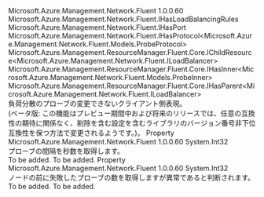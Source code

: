 <Type Name="ILoadBalancerProbe" FullName="Microsoft.Azure.Management.Network.Fluent.ILoadBalancerProbe">
  <TypeSignature Language="C#" Value="public interface ILoadBalancerProbe : Microsoft.Azure.Management.Network.Fluent.IHasLoadBalancingRules, Microsoft.Azure.Management.Network.Fluent.IHasPort, Microsoft.Azure.Management.Network.Fluent.IHasProtocol&lt;Microsoft.Azure.Management.Network.Fluent.Models.ProbeProtocol&gt;, Microsoft.Azure.Management.ResourceManager.Fluent.Core.IChildResource&lt;Microsoft.Azure.Management.Network.Fluent.ILoadBalancer&gt;, Microsoft.Azure.Management.ResourceManager.Fluent.Core.IHasInner&lt;Microsoft.Azure.Management.Network.Fluent.Models.ProbeInner&gt;, Microsoft.Azure.Management.ResourceManager.Fluent.Core.IHasParent&lt;Microsoft.Azure.Management.Network.Fluent.ILoadBalancer&gt;" />
  <TypeSignature Language="ILAsm" Value=".class public interface auto ansi abstract ILoadBalancerProbe implements class Microsoft.Azure.Management.Network.Fluent.IHasLoadBalancingRules, class Microsoft.Azure.Management.Network.Fluent.IHasPort, class Microsoft.Azure.Management.Network.Fluent.IHasProtocol`1&lt;class Microsoft.Azure.Management.Network.Fluent.Models.ProbeProtocol&gt;, class Microsoft.Azure.Management.ResourceManager.Fluent.Core.IChildResource`1&lt;class Microsoft.Azure.Management.Network.Fluent.ILoadBalancer&gt;, class Microsoft.Azure.Management.ResourceManager.Fluent.Core.IHasInner`1&lt;class Microsoft.Azure.Management.Network.Fluent.Models.ProbeInner&gt;, class Microsoft.Azure.Management.ResourceManager.Fluent.Core.IHasName, class Microsoft.Azure.Management.ResourceManager.Fluent.Core.IHasParent`1&lt;class Microsoft.Azure.Management.Network.Fluent.ILoadBalancer&gt;, class Microsoft.Azure.Management.ResourceManager.Fluent.Core.ResourceActions.IIndexable" />
  <TypeSignature Language="DocId" Value="T:Microsoft.Azure.Management.Network.Fluent.ILoadBalancerProbe" />
  <TypeSignature Language="VB.NET" Value="Public Interface ILoadBalancerProbe&#xA;Implements IChildResource(Of ILoadBalancer), IHasInner(Of ProbeInner), IHasLoadBalancingRules, IHasParent(Of ILoadBalancer), IHasPort, IHasProtocol(Of ProbeProtocol)" />
  <TypeSignature Language="F#" Value="type ILoadBalancerProbe = interface&#xA;    interface IHasInner&lt;ProbeInner&gt;&#xA;    interface IChildResource&lt;ILoadBalancer&gt;&#xA;    interface IHasName&#xA;    interface IIndexable&#xA;    interface IHasParent&lt;ILoadBalancer&gt;&#xA;    interface IHasLoadBalancingRules&#xA;    interface IHasProtocol&lt;ProbeProtocol&gt;&#xA;    interface IHasPort" />
  <AssemblyInfo>
    <AssemblyName>Microsoft.Azure.Management.Network.Fluent</AssemblyName>
    <AssemblyVersion>1.0.0.60</AssemblyVersion>
  </AssemblyInfo>
  <Interfaces>
    <Interface>
      <InterfaceName>Microsoft.Azure.Management.Network.Fluent.IHasLoadBalancingRules</InterfaceName>
    </Interface>
    <Interface>
      <InterfaceName>Microsoft.Azure.Management.Network.Fluent.IHasPort</InterfaceName>
    </Interface>
    <Interface>
      <InterfaceName>Microsoft.Azure.Management.Network.Fluent.IHasProtocol&lt;Microsoft.Azure.Management.Network.Fluent.Models.ProbeProtocol&gt;</InterfaceName>
    </Interface>
    <Interface>
      <InterfaceName>Microsoft.Azure.Management.ResourceManager.Fluent.Core.IChildResource&lt;Microsoft.Azure.Management.Network.Fluent.ILoadBalancer&gt;</InterfaceName>
    </Interface>
    <Interface>
      <InterfaceName>Microsoft.Azure.Management.ResourceManager.Fluent.Core.IHasInner&lt;Microsoft.Azure.Management.Network.Fluent.Models.ProbeInner&gt;</InterfaceName>
    </Interface>
    <Interface>
      <InterfaceName>Microsoft.Azure.Management.ResourceManager.Fluent.Core.IHasParent&lt;Microsoft.Azure.Management.Network.Fluent.ILoadBalancer&gt;</InterfaceName>
    </Interface>
  </Interfaces>
  <Docs>
    <summary>
            負荷分散のプローブの変更できないクライアント側表現。
            </summary>
    <remarks>
            (ベータ版: この機能はプレビュー期間中および将来のリリースでは、任意の互換性の期待に関係なく、削除を含む設定を含むライブラリのバージョン番号非下位互換性を保つ方法で変更されるようです。)。
            </remarks>
  </Docs>
  <Members>
    <Member MemberName="IntervalInSeconds">
      <MemberSignature Language="C#" Value="public int IntervalInSeconds { get; }" />
      <MemberSignature Language="ILAsm" Value=".property instance int32 IntervalInSeconds" />
      <MemberSignature Language="DocId" Value="P:Microsoft.Azure.Management.Network.Fluent.ILoadBalancerProbe.IntervalInSeconds" />
      <MemberSignature Language="VB.NET" Value="Public ReadOnly Property IntervalInSeconds As Integer" />
      <MemberSignature Language="F#" Value="member this.IntervalInSeconds : int" Usage="Microsoft.Azure.Management.Network.Fluent.ILoadBalancerProbe.IntervalInSeconds" />
      <MemberType>Property</MemberType>
      <AssemblyInfo>
        <AssemblyName>Microsoft.Azure.Management.Network.Fluent</AssemblyName>
        <AssemblyVersion>1.0.0.60</AssemblyVersion>
      </AssemblyInfo>
      <ReturnValue>
        <ReturnType>System.Int32</ReturnType>
      </ReturnValue>
      <Docs>
        <summary>
            プローブの間隔を秒数を取得します。
            </summary>
        <value>To be added.</value>
        <remarks>To be added.</remarks>
      </Docs>
    </Member>
    <Member MemberName="NumberOfProbes">
      <MemberSignature Language="C#" Value="public int NumberOfProbes { get; }" />
      <MemberSignature Language="ILAsm" Value=".property instance int32 NumberOfProbes" />
      <MemberSignature Language="DocId" Value="P:Microsoft.Azure.Management.Network.Fluent.ILoadBalancerProbe.NumberOfProbes" />
      <MemberSignature Language="VB.NET" Value="Public ReadOnly Property NumberOfProbes As Integer" />
      <MemberSignature Language="F#" Value="member this.NumberOfProbes : int" Usage="Microsoft.Azure.Management.Network.Fluent.ILoadBalancerProbe.NumberOfProbes" />
      <MemberType>Property</MemberType>
      <AssemblyInfo>
        <AssemblyName>Microsoft.Azure.Management.Network.Fluent</AssemblyName>
        <AssemblyVersion>1.0.0.60</AssemblyVersion>
      </AssemblyInfo>
      <ReturnValue>
        <ReturnType>System.Int32</ReturnType>
      </ReturnValue>
      <Docs>
        <summary>
            ノードの前に失敗したプローブの数を取得しますが異常であると判断されます。
            </summary>
        <value>To be added.</value>
        <remarks>To be added.</remarks>
      </Docs>
    </Member>
  </Members>
</Type>